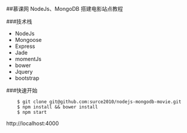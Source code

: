 ##慕课网 NodeJs、MongoDB 搭建电影站点教程

###技术栈
- NodeJs
- Mongoose
- Express
- Jade
- momentJs
- bower
- Jquery
- bootstrap

###快速开始

```
	$ git clone git@github.com:surce2010/nodejs-mongodb-movie.git
	$ npm install && bower install
	$ npm start
```

http://localhost:4000


